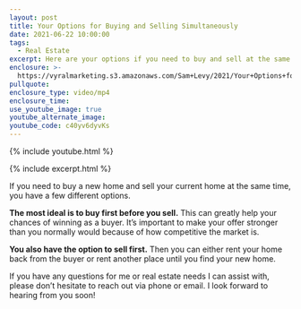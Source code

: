 ```yaml
---
layout: post
title: Your Options for Buying and Selling Simultaneously
date: 2021-06-22 10:00:00
tags:
  - Real Estate
excerpt: Here are your options if you need to buy and sell at the same time.
enclosure: >-
  https://vyralmarketing.s3.amazonaws.com/Sam+Levy/2021/Your+Options+for+Buying+and+Selling+Simultaneously+(1).mp4
pullquote:
enclosure_type: video/mp4
enclosure_time:
use_youtube_image: true
youtube_alternate_image:
youtube_code: c40yv6dyvKs
---
```

{% include youtube.html %}

{% include excerpt.html %}

If you need to buy a new home and sell your current home at the same time, you have a few different options.

**The most ideal is to buy first before you sell.** This can greatly help your chances of winning as a buyer. It’s important to make your offer stronger than you normally would because of how competitive the market is.

**You also have the option to sell first.** Then you can either rent your home back from the buyer or rent another place until you find your new home.

If you have any questions for me or real estate needs I can assist with, please don’t hesitate to reach out via phone or email. I look forward to hearing from you soon!